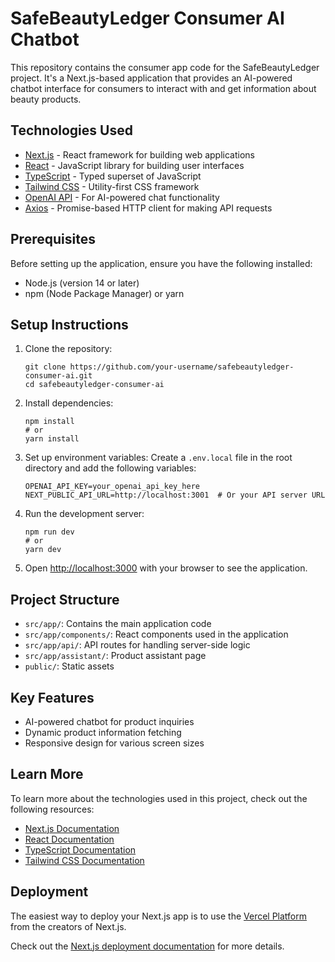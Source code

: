 # SafeBeautyLedger Consumer AI Chatbot

This repository contains the consumer app code for the SafeBeautyLedger project. It's a Next.js-based application that provides an AI-powered chatbot interface for consumers to interact with and get information about beauty products.

## Technologies Used

- [Next.js](https://nextjs.org/) - React framework for building web applications
- [React](https://reactjs.org/) - JavaScript library for building user interfaces
- [TypeScript](https://www.typescriptlang.org/) - Typed superset of JavaScript
- [Tailwind CSS](https://tailwindcss.com/) - Utility-first CSS framework
- [OpenAI API](https://openai.com/api/) - For AI-powered chat functionality
- [Axios](https://axios-http.com/) - Promise-based HTTP client for making API requests

## Prerequisites

Before setting up the application, ensure you have the following installed:

- Node.js (version 14 or later)
- npm (Node Package Manager) or yarn

## Setup Instructions

1. Clone the repository:
   ```
   git clone https://github.com/your-username/safebeautyledger-consumer-ai.git
   cd safebeautyledger-consumer-ai
   ```

2. Install dependencies:
   ```
   npm install
   # or
   yarn install
   ```

3. Set up environment variables:
   Create a `.env.local` file in the root directory and add the following variables:
   ```
   OPENAI_API_KEY=your_openai_api_key_here
   NEXT_PUBLIC_API_URL=http://localhost:3001  # Or your API server URL
   ```

4. Run the development server:
   ```
   npm run dev
   # or
   yarn dev
   ```

5. Open [http://localhost:3000](http://localhost:3000) with your browser to see the application.

## Project Structure

- `src/app/`: Contains the main application code
- `src/app/components/`: React components used in the application
- `src/app/api/`: API routes for handling server-side logic
- `src/app/assistant/`: Product assistant page
- `public/`: Static assets

## Key Features

- AI-powered chatbot for product inquiries
- Dynamic product information fetching
- Responsive design for various screen sizes

## Learn More

To learn more about the technologies used in this project, check out the following resources:

- [Next.js Documentation](https://nextjs.org/docs)
- [React Documentation](https://reactjs.org/docs/getting-started.html)
- [TypeScript Documentation](https://www.typescriptlang.org/docs/)
- [Tailwind CSS Documentation](https://tailwindcss.com/docs)

## Deployment

The easiest way to deploy your Next.js app is to use the [Vercel Platform](https://vercel.com/new?utm_medium=default-template&filter=next.js&utm_source=create-next-app&utm_campaign=create-next-app-readme) from the creators of Next.js.

Check out the [Next.js deployment documentation](https://nextjs.org/docs/app/building-your-application/deploying) for more details.